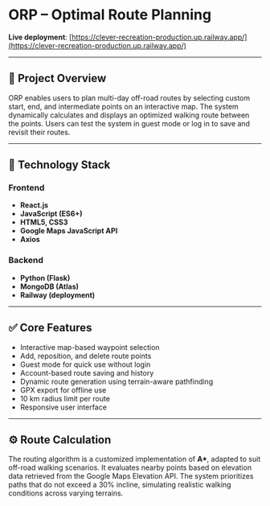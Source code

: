 # ORP – Optimal Route Planning

**Live deployment**: [https://clever-recreation-production.up.railway.app/](https://clever-recreation-production.up.railway.app/)

---

## 📌 Project Overview

ORP enables users to plan multi-day off-road routes by selecting custom start, end, and intermediate points on an interactive map. The system dynamically calculates and displays an optimized walking route between the points. Users can test the system in guest mode or log in to save and revisit their routes.

---

## 🧱 Technology Stack

### Frontend
- **React.js**  
- **JavaScript (ES6+)**  
- **HTML5, CSS3**  
- **Google Maps JavaScript API**  
- **Axios**

### Backend
- **Python (Flask)**  
- **MongoDB (Atlas)**  
- **Railway (deployment)**

---

## ✅ Core Features

- Interactive map-based waypoint selection  
- Add, reposition, and delete route points  
- Guest mode for quick use without login  
- Account-based route saving and history  
- Dynamic route generation using terrain-aware pathfinding  
- GPX export for offline use  
- 10 km radius limit per route  
- Responsive user interface

---

## ⚙️ Route Calculation

The routing algorithm is a customized implementation of **A\***, adapted to suit off-road walking scenarios. It evaluates nearby points based on elevation data retrieved from the Google Maps Elevation API. The system prioritizes paths that do not exceed a 30% incline, simulating realistic walking conditions across varying terrains.

